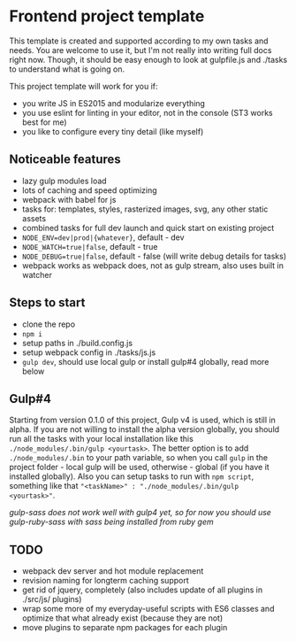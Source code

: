 # Frontend project template
This template is created and supported according to my own tasks and needs. 
You are welcome to use it, but I'm not really into writing full docs right now. 
Though, it should be easy enough to look at gulpfile.js and ./tasks to understand what is going on.

This project template will work for you if:
- you write JS in ES2015 and modularize everything
- you use eslint for linting in your editor, not in the console (ST3 works best for me)
- you like to configure every tiny detail (like myself)

## Noticeable features
- lazy gulp modules load
- lots of caching and speed optimizing
- webpack with babel for js
- tasks for: templates, styles, rasterized images, svg, any other static assets
- combined tasks for full dev launch and quick start on existing project
- ```NODE_ENV=dev|prod|{whatever}```, default - dev
- ```NODE_WATCH=true|false```, default - true
- ```NODE_DEBUG=true|false```, default - false (will write debug details for tasks)
- webpack works as webpack does, not as gulp stream, also uses built in watcher

## Steps to start
- clone the repo
- ```npm i```
- setup paths in ./build.config.js
- setup webpack config in ./tasks/js.js
- ```gulp dev```, should use local gulp or install gulp#4 globally, read more below

## Gulp#4
Starting from version 0.1.0 of this project, Gulp v4 is used, which is still in alpha.
If you are not willing to install the alpha version globally, you should run all the tasks with your local installation like this ```./node_modules/.bin/gulp <yourtask>```.
The better option is to add ```./node_modules/.bin``` to your path variable, so when you call ```gulp``` in the project folder - local gulp will be used, otherwise - global (if you have it installed globally). 
Also you can setup tasks to run with ```npm script```, something like that ```"<taskName>" : "./node_modules/.bin/gulp <yourtask>"```.

*gulp-sass does not work well with gulp4 yet, so for now you should use gulp-ruby-sass with sass being installed from ruby gem*

## TODO
- webpack dev server and hot module replacement
- revision naming for longterm caching support
- get rid of jquery, completely (also includes update of all plugins in ./src/js/
plugins)
- wrap some more of my everyday-useful scripts with ES6 classes and optimize that what already exist (because they are not)
- move plugins to separate npm packages for each plugin

